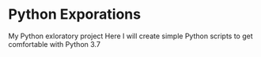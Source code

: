 # Python Exporations

My Python exloratory project
Here I will create simple Python scripts to get comfortable with Python 3.7
